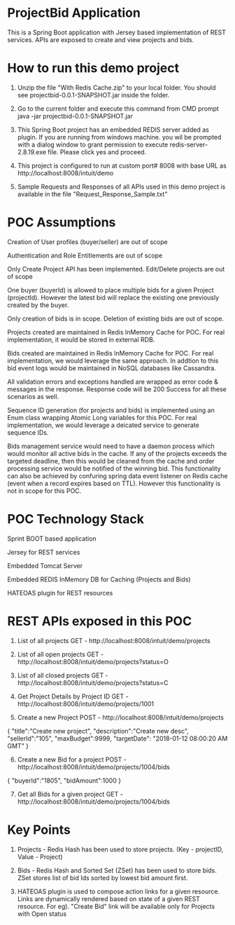 # ProjectBid Application
This is a Spring Boot application with Jersey based implementation of REST services. APIs are exposed to create and view projects and bids.

# How to run this demo project
1. Unzip the file "With Redis Cache.zip" to your local folder. You should see projectbid-0.0.1-SNAPSHOT.jar inside the folder.

2. Go to the current folder and execute this command from CMD prompt
java -jar projectbid-0.0.1-SNAPSHOT.jar

3. This Spring Boot project has an embedded REDIS server added as plugin. If you are running from windows machine. you wil be prompted
with a dialog window to grant permission to execute redis-server-2.8.19.exe file. Please click yes and proceed.

4. This project is configured to run at custom port# 8008 with base URL as http://localhost:8008/intuit/demo

5. Sample Requests and Responses of all APIs used in this demo project is available in the file "Request_Response_Sample.txt"


# POC Assumptions
 Creation of User profiles (buyer/seller) are out of scope
		
 Authentication and Role Entitlements are out of scope
		
 Only Create Project API has been implemented. Edit/Delete projects are out of scope
		
 One buyer (buyerId) is allowed to place multiple bids for a given Project (projectId). However the latest bid will replace the existing one previously created by the buyer.
		
Only creation of bids is in scope. Deletion of existing bids are out of scope.
		
Projects created are maintained in Redis InMemory Cache for POC. For real implementation, it would be stored in external RDB.
		
Bids created are maintained in Redis InMemory Cache for POC. For real implementation, we would leverage the same approach. In addtion   to this bid event logs would be maintained in NoSQL databases like Cassandra.
		
All validation errors and exceptions handled are wrapped as error code & messages in the response. Response code will be 200 Success      for all these scenarios as well.
		
Sequence ID generation (for projects and bids) is implemented using an Enum class wrapping Atomic Long variables for this POC. For real  implementation, we would leverage a deicated service to generate sequence IDs.
		
Bids management service would need to have a daemon process which would monitor all active bids in the cache. If any of the projects     exceeds the targeted deadline, then this would be cleaned from the cache and order processing service would be notified of the winning   bid. This functionality can also be achieved by confuring spring data event listener on Redis cache (event when a record expires based   on TTL). However this functionality is not in scope for this POC.


# POC Technology Stack
Sprint BOOT based application

Jersey for REST services

Embedded Tomcat Server

Embedded REDIS InMemory DB for Caching (Projects and Bids)

HATEOAS plugin for REST resources


# REST APIs exposed in this POC


1. List of all projects
GET - http://localhost:8008/intuit/demo/projects


2. List of all open projects
GET - http://localhost:8008/intuit/demo/projects?status=O


3. List of all closed projects
GET - http://localhost:8008/intuit/demo/projects?status=C


4. Get Project Details by Project ID
GET - http://localhost:8008/intuit/demo/projects/1001


5. Create a new Project
POST - http://localhost:8008/intuit/demo/projects

{
	"title":"Create new project",
	"description":"Create new desc",
	"sellerId":"105",
	"maxBudget":9999,
	"targetDate": "2018-01-12 08:00:20 AM GMT"
}


6. Create a new Bid for a project
POST - http://localhost:8008/intuit/demo/projects/1004/bids

{
	"buyerId":"1805",
	"bidAmount":1000
}	


7. Get all Bids for a given project
GET - http://localhost:8008/intuit/demo/projects/1004/bids


# Key Points

1. Projects - Redis Hash has been used to store projects. (Key - projectID, Value - Project)

2. Bids - Redis Hash and Sorted Set (ZSet) has been used to store bids. ZSet stores list of bid Ids sorted by lowest bid amount first.

3. HATEOAS plugin is used to compose action links for a given resource. Links are dynamically rendered based on state of a given REST resource. For eg). "Create Bid" link will be available only for Projects with Open status
	
